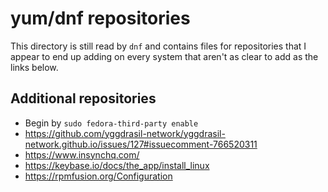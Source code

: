 # yum/dnf repositories

This directory is still read by `dnf` and contains files for repositories
that I appear to end up adding on every system that aren't as clear to add
as the links below.

## Additional repositories

* Begin by `sudo fedora-third-party enable`
* https://github.com/yggdrasil-network/yggdrasil-network.github.io/issues/127#issuecomment-766520311
* https://www.insynchq.com/
* https://keybase.io/docs/the_app/install_linux
* https://rpmfusion.org/Configuration
